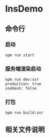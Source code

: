 # InsDemo

## 命令行

### 启动

``` npm run start ```

### 服务端渲染启动

``` 
npm run dev:ssr
production: true
useHash: false
```


### 打包

``` npm run build:ssr ```

## 相关文件说明